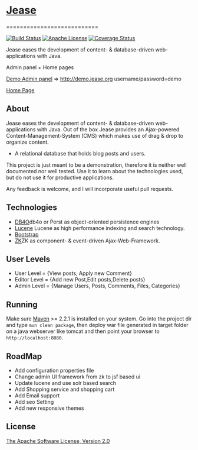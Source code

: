 # [Jease](https://github.com/jease/jease)
===========================

[![Build Status](https://travis-ci.org/jease/jease.svg?branch=master)](https://travis-ci.org/jease/jease)
[![Apache License](http://img.shields.io/badge/license-apache2-orange.svg?style=flat)](http://www.apache.org/licenses/LICENSE-2.0)
[![Coverage Status](https://coveralls.io/repos/github/jease/jease/badge.svg?branch=master)](https://coveralls.io/github/jease/jease?branch=master)


Jease eases the development of content- & database-driven web-applications with Java.

Admin panel + Home pages

[Demo Admin panel](http://demo.jease.org) => http://demo.jease.org username/password=demo

[Home Page](http://jease.org)  

About
-----

Jease eases the development of content- & database-driven web-applications with Java.
Out of the box Jease provides an Ajax-powered Content-Management-System (CMS) which makes use of drag & drop to organize content.
* A relational database that holds blog posts and users.


This project is just meant to be a demonstration, therefore it is neither well documented nor well tested. Use it to learn about the technologies used, but do not use it for productive applications.

Any feedback is welcome, and I will incorporate useful pull requests.

Technologies
------------

* [DB4O](http://db4o.com)db4o or Perst as object-oriented persistence engines
* [Lucene](http://lucene.apache.org/) Lucene as high performance indexing and search technology.
* [Bootstrap](http://getbootstrap.com/)
* [ZK](https://zkoss.org/)ZK as component- & event-driven Ajax-Web-Framework.

User Levels
------------
* User Level = {View posts, Apply new Comment}
* Editor Level = {Add new Post,Edit posts,Delete posts}
* Admin Level = {Manage Users, Posts, Comments, Files, Categories}

Running
-------

Make sure [Maven](http://maven.apache.org/) >= 2.2.1 is installed on your system. Go into the project dir and type `mvn clean package`, then deploy war file generated in target folder on a java webserver like tomcat and then point your browser to `http://localhost:8080`.


RoadMap
-------
* Add configuration properties file
* Change admin UI framework from zk to jsf based ui
* Update lucene and use solr based search
* Add Shopping service and shopping cart
* Add Email support
* Add seo Setting
* Add new responsive themes

License
-------

[The Apache Software License, Version 2.0](http://www.apache.org/licenses/LICENSE-2.0.txt)







